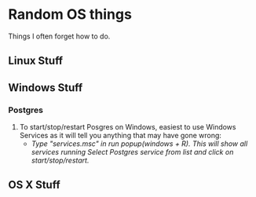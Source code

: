 # Random OS things
Things I often forget how to do.

## Linux Stuff


## Windows Stuff

### Postgres
1. To start/stop/restart Posgres on Windows, easiest to use Windows Services as it will tell you anything that may have gone wrong: 
	- *Type "services.msc" in run popup(windows + R). This will show all services running Select Postgres service from list and click on start/stop/restart.*

## OS X Stuff
